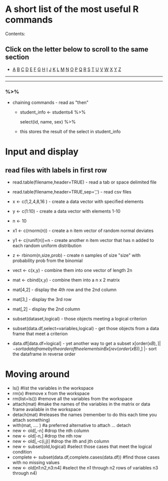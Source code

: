 # A short list of the most useful R commands

Contents:
## Click on the letter below to scroll to the same section

- [A](#A)  [B](#B)  [C](#C)  [D](#D)  [E](#E)  [F](#F)  [G](#G)  [H](#H)  [I](#I)  [J](#J)  [K](#K)  [L](#L)  [M](#M)  [N](#N)  [O](#O)  [P](#P)  [Q](#Q)  [R](#R)  [S](#S)  [T](#T)  [U](#U)  [V](#V)  [W](#W)  [X](#X)  [Y](#Y)  [Z](#Z)

_________________________________________________________________________
-------------------------------------------------------------------------

### %>%
+ chaining commands - read as "then"
  - student_info <- students4 %>%
  
    select(id, name, sex) %>%
  
  - this stores the result of the select in student_info


# Input and display
## read files with labels in first row
+ read.table(filename,header=TRUE)           - read a tab or space delimited file
+ read.table(filename,header=TRUE,sep=',')   - read csv files

+ x <- c(1,2,4,8,16 )                          	- create a data vector with specified elements
+ y <- c(1:10)                                 	- create a data vector with elements 1-10
+ n <- 10
+ x1 <- c(rnorm(n))                            	- create a n item vector of random normal deviates
+ y1 <- c(runif(n))+n                          	- create another n item vector that has n added to each random uniform distribution
+ z <- rbinom(n,size,prob)                     	- create n samples of size "size" with probability prob from the binomial
+ vect <- c(x,y)                               	- combine them into one vector of length 2n
+ mat <- cbind(x,y)                            	- combine them into a n x 2 matrix
+ mat[4,2]                                     	- display the 4th row and the 2nd column
+ mat[3,]                                      	- display the 3rd row
+ mat[,2]                                      	- display the 2nd column
+ subset(dataset,logical)                      	- those objects meeting a logical criterion
+ subset(data.df,select=variables,logical)     	- get those objects from a data frame that meet a criterion
+ data.df[data.df=logical]                     	- yet another way to get a subset
x[order(x$B),]					|- sort a dataframe by the order of the elements in B
x[rev(order(x$B)),]				|- sort the dataframe in reverse order 


# Moving around
+ ls()                                     	 #list the variables in the workspace
+ rm(x)                                     #remove x from the workspace
+ rm(list=ls())                             #remove all the variables from the workspace
+ attach(mat)                               #make the names of the variables in the matrix or data frame available in the workspace
+ detach(mat)                               #releases the names (remember to do this each time you attach something)
+ with(mat, .... )                          #a preferred alternative to attach ... detach
+ new <- old[,-n]                              #drop the nth column
+ new <- old[-n,]                              #drop the nth row
+ new <- old[,-c(i,j)]                      #drop the ith and jth column
+ new <- subset(old,logical)                   #select those cases that meet the logical condition
+ complete  <-  subset(data.df,complete.cases(data.df)) #find those cases with no missing values
+ new <- old[n1:n2,n3:n4]                      #select the n1 through n2 rows of variables n3 through n4)

